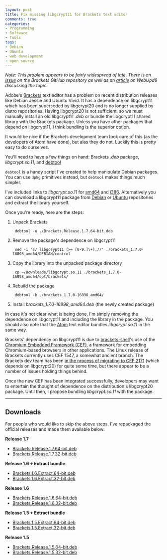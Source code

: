 ```yaml
---
layout: post
title: Fix missing libgcrypt11 for Brackets text editor
comments: true
categories:
- Programming
- Software
- Tools
tags:
- Debian
- Ubuntu
- web development
- open source
---
```


*Note: This problem appears to be fairly widespread of late. There is an [issue][1] on the Brackets GitHub repository as well as an [article][2] on WebUpd8 discussing the topic.*

Adobe's [Brackets](http://brackets.io/) text editor has a problem on recent distribution releases like Debian Jessie and Ubuntu Vivid. It has a dependence on libgcrypt11 which has been superseded by libgcrypt20 and is no longer supplied by distro repositories. Having libgcrypt20 is not sufficient, so we must manually install an old libgcrypt11 *.deb* or bundle the libgcrypt11 shared library with the Brackets package. Unless you have other packages that depend on libgcrypt11, I think bundling is the superior option.

It would be nice if the Brackets development team took care of this (as the developers of Atom have done), but alas they do not. Luckily this is pretty easy to do ourselves.

You'll need to have a few things on hand: Brackets *.deb* package, *libgcrypt.so.11*, and [debtool](https://github.com/brbsix/debtool)

`debtool` is a handy script I've created to help manipulate Debian packages. You can use `dpkg` primitives instead, but `debtool` makes things much simpler.

I've included links to *libgcrypt.so.11* for [amd64](https://www.dropbox.com/s/qkcnf8724ko9vos/libgcrypt.so.11?dl=1) and [i386](https://www.dropbox.com/s/43ij4lovqmhcddb/libgcrypt.so.11?dl=1). Alternatively you can download a libgcrypt11 package from [Debian](https://packages.debian.org/search?keywords=libgcrypt11) or [Ubuntu](https://launchpad.net/ubuntu/+source/libgcrypt11) repositories and extract the library yourself.

Once you're ready, here are the steps:

1. Unpack Brackets

        debtool -u ./Brackets.Release.1.7.64-bit.deb

2. Remove the package's dependence on libgcrypt11

        sed -i 's/ libgcrypt11 (>= [0-9.]\+),//' ./brackets_1.7.0-16898_amd64/DEBIAN/control

3. Copy the library into the unpacked package directory

        cp ~/Downloads/libgcrypt.so.11 ./brackets_1.7.0-16898_amd64/opt/brackets/

4. Rebuild the package

        debtool -b ./brackets_1.7.0-16898_amd64/

5. Install *brackets_1.7.0-16898_amd64.deb* (the newly created package)

In case it's not clear what is being done, I'm simply removing the dependence on libgcrypt11 and including the library in the package. You should also note that the [Atom](https://atom.io/) text editor bundles *libgcrypt.so.11* in the same way.

Brackets' dependency on libgcrypt11 is due to [brackets-shell](https://github.com/adobe/brackets-shell)'s use of the [Chromium Embedded Framework (CEF)](https://bitbucket.org/chromiumembedded/cef), a framework for embedding Chromium-based browsers in other applications. The Linux release of Brackets currently uses CEF 1547, a somewhat ancient branch. The Brackets dev team has been [in the process of migrating to CEF 2171][3] (which depends on libgcrypt20) for quite some time, but there appear to be a number of issues holding things behind.

Once the new CEF has been integrated successfully, developers may want to entertain the thought of dependence on the distribution's libgcrypt20 package. Until then, I propose bundling *libgcrypt.so.11* with the package.

---

## Downloads

For people who would like to skip the above steps, I've repackaged the official releases and made them available below:

**Release 1.7**

* [Brackets.Release.1.7.64-bit.deb](https://www.dropbox.com/s/l7ucxq18j71fut1/Brackets.Release.1.7.64-bit.deb?dl=1)
* [Brackets.Release.1.7.32-bit.deb](https://www.dropbox.com/s/sn2985e31sfth44/Brackets.Release.1.7.32-bit.deb?dl=1)

**Release 1.6 + Extract bundle**

* [Brackets.1.6.Extract.64-bit.deb](https://www.dropbox.com/s/2k5ym33v9qchin1/Brackets.1.6.Extract.64-bit.deb?dl=1)
* [Brackets.1.6.Extract.32-bit.deb](https://www.dropbox.com/s/4gwp4elj6f99m5j/Brackets.1.6.Extract.32-bit.deb?dl=1)

**Release 1.6**

* [Brackets.Release.1.6.64-bit.deb](https://www.dropbox.com/s/6gllagx95tm1xmp/Brackets.Release.1.6.64-bit.deb?dl=1)
* [Brackets.Release.1.6.32-bit.deb](https://www.dropbox.com/s/ortzy9aqkw02tb4/Brackets.Release.1.6.32-bit.deb?dl=1)


**Release 1.5 + Extract bundle**

* [Brackets.1.5.Extract.64-bit.deb](https://www.dropbox.com/s/qsy5r2tan3qid3v/Brackets.1.5.Extract.64-bit.deb?dl=1)
* [Brackets.1.5.Extract.32-bit.deb](https://www.dropbox.com/s/6vp5qn0hhm5y2pq/Brackets.1.5.Extract.32-bit.deb?dl=1)

**Release 1.5**

* [Brackets.Release.1.5.64-bit.deb](https://www.dropbox.com/s/qj3dty2i8vx3lha/Brackets.Release.1.5.64-bit.deb?dl=1)
* [Brackets.Release.1.5.32-bit.deb](https://www.dropbox.com/s/sxwu2dv8dq2u6v4/Brackets.Release.1.5.32-bit.deb?dl=1)

[1]: https://github.com/adobe/brackets/issues/10255 "[Linux] Brackets depends on obsolete libgcrypt11 package which is no longer included by default #10255"

[2]: http://www.webupd8.org/2015/04/fix-missing-libgcrypt11-causing-spotify.html "FIX MISSING LIBGCRYPT11 CAUSING SPOTIFY, BRACKETS AND OTHER APPS NOT TO WORK / INSTALL IN UBUNTU 15.04"

[3]: https://github.com/adobe/brackets/issues/11047 "[CEF 2171][Linux only] Upgrade Linux app-shell's to use CEF 2171 #11047"
